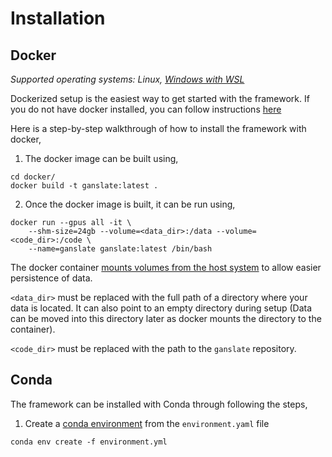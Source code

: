 # Installation

## Docker
*Supported operating systems: Linux, [Windows with WSL](https://docs.nvidia.com/cuda/wsl-user-guide/index.html)*

Dockerized setup is the easiest way to get started with the framework. If you do not have docker installed, you can follow instructions [here](https://docs.docker.com/engine/install/ubuntu/#install-using-the-repository)


Here is a step-by-step walkthrough of how to install the framework with docker,

1. The docker image can be built using,

```console
cd docker/
docker build -t ganslate:latest .
```

2.  Once the docker image is built, it can be run using,

```console
docker run --gpus all -it \
	--shm-size=24gb --volume=<data_dir>:/data --volume=<code_dir>:/code \
	--name=ganslate ganslate:latest /bin/bash
```

 

The docker container [mounts volumes from the host system](https://docs.docker.com/storage/volumes/) to allow easier persistence of data. 

`<data_dir>` must be replaced with the full path of a directory where your data is located. It can also point to an empty directory during setup (Data can be moved into this directory later as docker mounts the directory to the container). 

`<code_dir>` must be replaced with the path to the `ganslate` repository. 

## Conda

The framework can be installed with Conda through following the steps,

1. Create a [conda environment](https://conda.io/projects/conda/en/latest/user-guide/tasks/manage-environments.html) from the `environment.yaml` file 

```console
conda env create -f environment.yml
```